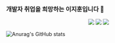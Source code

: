 ### 개발자 취업을 희망하는 이지훈입니다 👋

<div align="center">
	<img src="https://img.shields.io/badge/F7DF1E?style=flat&logo=JavaScript&logoColor=black" />
	<img src="https://img.shields.io/badge/HTML5-E34F26?style=flat&logo=HTML5&logoColor=white" />
	<img src="https://img.shields.io/badge/CSS3-1572B6?style=flat&logo=CSS3&logoColor=white" />
</div>

![Anurag's GitHub stats](https://github-readme-stats.vercel.app/api?username=Ljihoon&show_icons=true&theme=radical)
